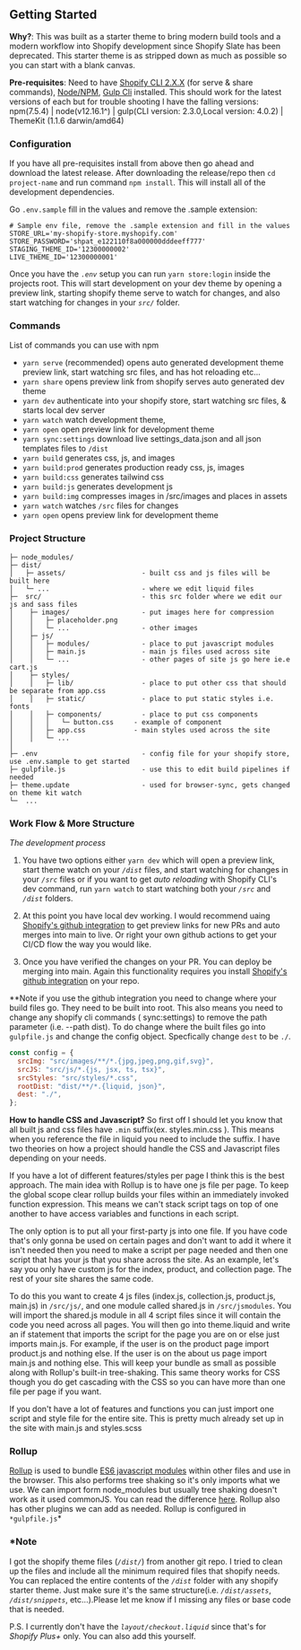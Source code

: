 ## Getting Started

**Why?**: This was built as a starter theme to bring modern build tools and a modern workflow into Shopify development since Shopify Slate has been deprecated.
This starter theme is as stripped down as much as possible so you can start with a blank canvas.

**Pre-requisites**: Need to have [Shopify CLI 2.X.X](https://shopify.dev/themes/tools/cli) (for serve & share commands), [Node/NPM](https://nodejs.org/), [Gulp Cli](https://gulpjs.com/docs/en/getting-started/quick-start) installed. This should work for the latest versions of each but for trouble shooting I have the falling versions: npm(7.5.4) | node(v12.16.1^) | gulp(CLI version: 2.3.0,Local version: 4.0.2) | ThemeKit (1.1.6 darwin/amd64)

### Configuration

If you have all pre-requisites install from above then go ahead and download the latest release. After downloading the release/repo then `cd project-name` and run command `npm install`. This will install all of the development dependencies.

Go `.env.sample` fill in the values and remove the .sample extension:

```
# Sample env file, remove the .sample extension and fill in the values
STORE_URL='my-shopify-store.myshopify.com'
STORE_PASSWORD='shpat_e122110f8a000000dddeeff777'
STAGING_THEME_ID='12300000002'
LIVE_THEME_ID='12300000001'
```

Once you have the _`.env`_ setup you can run `yarn store:login` inside the projects root. This will start development on your dev theme by opening a preview link, starting shopify theme serve to watch for changes, and also start watching for changes in your _`src/`_ folder.

### Commands

List of commands you can use with npm

- `yarn serve` (recommended) opens auto generated development theme preview link, start watching src files, and has hot reloading etc...
- `yarn share` opens preview link from shopify serves auto generated dev theme
- `yarn dev` authenticate into your shopify store, start watching src files, & starts local dev server
- `yarn watch` watch development theme,
- `yarn open` open preview link for development theme
- `yarn sync:settings` download live settings_data.json and all json templates files to `/dist`
- `yarn build` generates css, js, and images
- `yarn build:prod` generates production ready css, js, images
- `yarn build:css` generates tailwind css
- `yarn build:js` generates development js
- `yarn build:img` compresses images in /src/images and places in assets
- `yarn watch` watches `/src` files for changes
- `yarn open` opens preview link for development theme

### Project Structure

```
├─ node_modules/
├─ dist/
│   ├─ assets/                   - built css and js files will be built here
│   └─ ...                       - where we edit liquid files
├─  src/                         - this src folder where we edit our js and sass files
│    ├─ images/                  - put images here for compression
│    │   ├─ placeholder.png
│    │   └─ ...                  - other images
│    ├─ js/
│    │   ├─ modules/             - place to put javascript modules
│    │   ├─ main.js              - main js files used across site
│    │   └─ ...                  - other pages of site js go here ie.e cart.js
│    ├─ styles/
│    │   ├─ lib/                 - place to put other css that should be separate from app.css
│    │   ├─ static/              - place to put static styles i.e. fonts
│    │   ├─ components/          - place to put css components
│    │   │   └─ button.css     - example of component
│    │   ├─ app.css            - main styles used across the site
│    │   └─ ...
│
├─ .env                          - config file for your shopify store, use .env.sample to get started
├─ gulpfile.js                   - use this to edit build pipelines if needed
├─ theme.update                  - used for browser-sync, gets changed on theme kit watch
└─  ...
```

### Work Flow & More Structure

_The development process_

1.  You have two options either `yarn dev` which will open a preview link, start theme watch on your _`/dist`_ files, and start watching for changes in your _`/src`_ files or if you want to get _auto reloading_ with Shopify CLI's dev command, run `yarn watch` to start watching both your _`/src`_ and _`/dist`_ folders.
2. At this point you have local dev working. I would recommend uaing [Shopify's github integration](https://shopify.dev/docs/themes/tools/github) to get preview links for new PRs and auto merges into main to live. Or right your own github actions to get your CI/CD flow the way you would like.

3.  Once you have verified the changes on your PR. You can deploy be merging into main. Again this functionality requires you install [Shopify's github integration](https://shopify.dev/docs/themes/tools/github) on your repo.

**Note if you use the github integration you need to change where your build files go. They need to be built into root. This also means you need to change any shopify cli commands ( sync:settings) to remove the path parameter (i.e. --path dist). To do change where the built files go into `gulpfile.js` and change the config object. Specfically change `dest` to be `./`.

``` javascript
const config = {
  srcImg: "src/images/**/*.{jpg,jpeg,png,gif,svg}",
  srcJS: "src/js/*.{js, jsx, ts, tsx}",
  srcStyles: "src/styles/*.css",
  rootDist: "dist/**/*.{liquid, json}",
  dest: "./",
};
```


**How to handle CSS and Javascript?**
So first off I should let you know that all built js and css files have `.min` suffix(ex. styles.min.css ). This means when you reference the file in liquid you need to include the suffix. I have two theories on how a project should handle the CSS and Javascript files depending on your needs.

If you have a lot of different features/styles per page I think this is the best approach. The main idea with Rollup is to have one js file per page. To keep the global scope clear rollup builds your files within an immediately invoked function expression. This means we can't stack script tags on top of one another to have access variables and functions in each script.

The only option is to put all your first-party js into one file. If you have code that's only gonna be used on certain pages and don't want to add it where it isn't needed then you need to make a script per page needed and then one script that has your js that you share across the site. As an example, let's say you only have custom js for the index, product, and collection page. The rest of your site shares the same code.

To do this you want to create 4 js files (index.js, collection.js, product.js, main.js) in `/src/js/`, and one module called shared.js in `/src/jsmodules`. You will import the shared.js module in all 4 script files since it will contain the code you need across all pages. You will then go into theme.liquid and write an if statement that imports the script for the page you are on or else just imports main.js. For example, if the user is on the product page import product.js and nothing else. If the user is on the about us page import main.js and nothing else. This will keep your bundle as small as possible along with Rollup's built-in tree-shaking. This same theory works for CSS though you do get cascading with the CSS so you can have more than one file per page if you want.

If you don't have a lot of features and functions you can just import one script and style file for the entire site. This is pretty much already set up in the site with main.js and styles.scss

### Rollup

[Rollup](https://rollupjs.org/guide/en/) is used to bundle [ES6 javascript modules](https://developer.mozilla.org/en-US/docs/Web/JavaScript/Guide/Modules) within other files and use in the browser. This also performs tree shaking so it's only imports what we use.
We can import form node_modules but usually tree shaking doesn't work as it used commonJS. You can read the difference [here](https://sazzer.github.io/blog/2015/05/12/Javascript-modules-ES5-vs-ES6/). Rollup also has other plugins we can add as needed.
Rollup is configured in `*gulpfile.js`\*

### \*Note

I got the shopify theme files (_`/dist/`_) from another git repo. I tried to clean up the files and include all the minimum required files that shopify needs.
You can replaced the entire contents of the _`/dist`_ folder with any shopify starter theme. Just make sure it's the same structure(i.e. _`/dist/assets`_, _`/dist/snippets`_, etc...).Please let me know if I missing any files or base code that is needed.

P.S. I currently don't have the _`layout/checkout.liquid`_ since that's for _Shopify Plus+_ only. You can also add this yourself.
